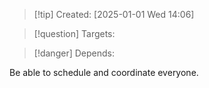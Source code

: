 
>[!tip] Created: [2025-01-01 Wed 14:06]

>[!question] Targets: 

>[!danger] Depends: 

Be able to schedule and coordinate everyone.